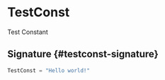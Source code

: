 
# TestConst

Test Constant

## Signature {#testconst-signature}

```typescript
TestConst = "Hello world!"
```
